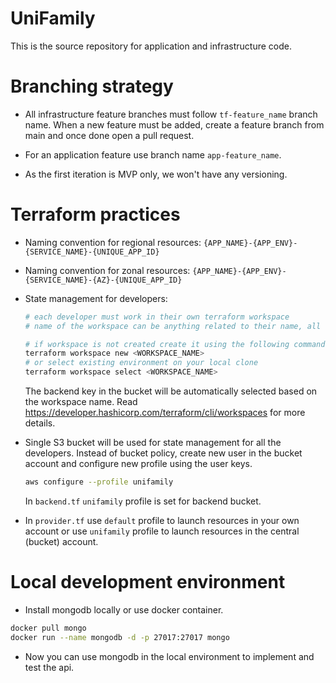 # UniFamily

This is the source repository for application and infrastructure code.

# Branching strategy

- All infrastructure feature branches must follow `tf-feature_name` branch name. When a new feature must be added, create a feature branch from main and once done open a pull request.

- For an application feature use branch name `app-feature_name`.

- As the first iteration is MVP only, we won't have any versioning.

# Terraform practices

- Naming convention for regional resources:
    `{APP_NAME}-{APP_ENV}-{SERVICE_NAME}-{UNIQUE_APP_ID}`

- Naming convention for zonal resources:
    `{APP_NAME}-{APP_ENV}-{SERVICE_NAME}-{AZ}-{UNIQUE_APP_ID}`

- State management for developers:

    ```sh
    # each developer must work in their own terraform workspace
    # name of the workspace can be anything related to their name, all uncased

    # if workspace is not created create it using the following command
    terraform workspace new <WORKSPACE_NAME>
    # or select existing environment on your local clone
    terraform workspace select <WORKSPACE_NAME>
    ```

    The backend key in the bucket will be automatically selected based on the workspace name. Read https://developer.hashicorp.com/terraform/cli/workspaces for more details.

- Single S3 bucket will be used for state management for all the developers. Instead of bucket policy, create new user in the bucket account and configure new profile using the user keys.

    ```sh
    aws configure --profile unifamily
    ```

    In `backend.tf` `unifamily` profile is set for backend bucket.

- In `provider.tf` use `default` profile to launch resources in your own account or use `unifamily` profile to launch resources in the central (bucket) account.

# Local development environment

- Install mongodb locally or use docker container.
```bash
docker pull mongo
docker run --name mongodb -d -p 27017:27017 mongo
```

- Now you can use mongodb in the local environment to implement and test the api.